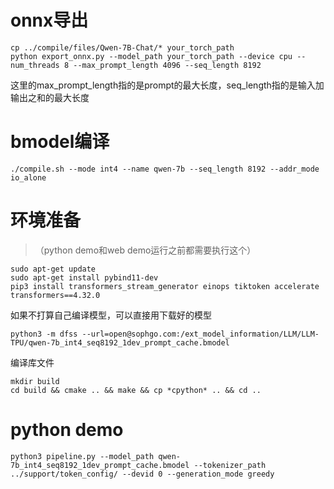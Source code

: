 # onnx导出
```
cp ../compile/files/Qwen-7B-Chat/* your_torch_path
python export_onnx.py --model_path your_torch_path --device cpu --num_threads 8 --max_prompt_length 4096 --seq_length 8192
```
这里的max_prompt_length指的是prompt的最大长度，seq_length指的是输入加输出之和的最大长度

# bmodel编译
```
./compile.sh --mode int4 --name qwen-7b --seq_length 8192 --addr_mode io_alone
```

# 环境准备
> （python demo和web demo运行之前都需要执行这个）
```
sudo apt-get update
sudo apt-get install pybind11-dev
pip3 install transformers_stream_generator einops tiktoken accelerate transformers==4.32.0
```

如果不打算自己编译模型，可以直接用下载好的模型
```
python3 -m dfss --url=open@sophgo.com:/ext_model_information/LLM/LLM-TPU/qwen-7b_int4_seq8192_1dev_prompt_cache.bmodel
```

编译库文件
```
mkdir build
cd build && cmake .. && make && cp *cpython* .. && cd ..
```

# python demo
```
python3 pipeline.py --model_path qwen-7b_int4_seq8192_1dev_prompt_cache.bmodel --tokenizer_path ../support/token_config/ --devid 0 --generation_mode greedy
```